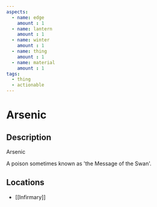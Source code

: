 ```yaml
---
aspects: 
  - name: edge
    amount : 1
  - name: lantern
    amount : 1
  - name: winter
    amount : 1
  - name: thing
    amount : 1
  - name: material
    amount : 1
tags:
  - thing
  - actionable
---
```


# Arsenic

## Description
Arsenic

A poison sometimes known as 'the Message of the Swan'.
## Locations
- [[Infirmary]]